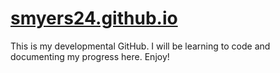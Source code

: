 [smyers24.github.io](https://smyers24.github.io)
===================

This is my developmental GitHub. I will be learning to code and documenting my progress here. 
Enjoy!
